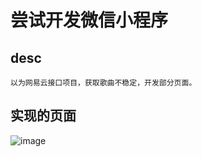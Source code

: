 
#  尝试开发微信小程序 

## desc
    以为网易云接口项目，获取歌曲不稳定，开发部分页面。
## 实现的页面
![image](https://github.com/exerti/MusicPlayer/assets/97137778/ad9227ca-144f-4bae-b6ac-6067c66087c0)
